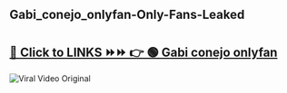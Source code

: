 
 ## Gabi_conejo_onlyfan-Only-Fans-Leaked

# <h2><a href="https://clipsfans.com/Gabi_conejo_onlyfan&ref=git">🔗 Click to LINKS ⏩⏩ 👉 🟢 Gabi conejo onlyfan </a></h2>

<a href="https://clipsfans.com/Gabi_conejo_onlyfan&ref=git" rel="nofollow" data-target="animated-image.originalLink"><img src="https://i.ibb.co.com/xMMVF88/686577567.gif" alt="Viral Video Original" style="max-width: 100%; display: inline-block;" data-target="animated-image.originalImage"></a>
